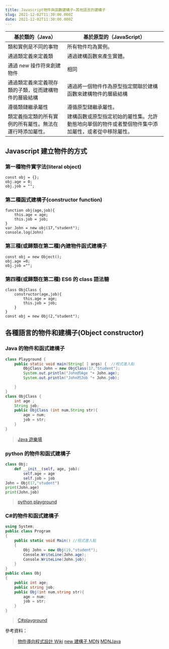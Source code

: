 ```yaml
---
title: Javascript物件與函數建構子—其他語言的建構子
slug: 2021-12-02T11:30:00.000Z
date: 2021-12-02T11:30:00.000Z
---
```


| 基於類的（Java）                                         | 基於原型的（JavaScript）                                                                           |
| -------------------------------------------------------- | -------------------------------------------------------------------------------------------------- |
| 類和實例是不同的事物                                     | 所有物件均為實例。                                                                                 |
| 通過類定義來定義類                                       | 通過建構函數來產生實體。                                                                           |
| 通過 new 操作符來創建物件                                | 相同                                                                                               |
| 通過類定義來定義現存類的子類，從而建構物件的層級結構     | 通過將一個物件作為原型指定關聯於建構函數來建構物件的層級結構                                       |
| 遵循類鏈繼承屬性                                         | 遵循原型鏈繼承屬性。                                                                               |
| 類定義指定類的所有實例的所有屬性。無法在運行時添加屬性。 | 建構函數或原型指定初始的屬性集。允許動態地向單個的物件或者整個物件集中添加屬性，或者從中移除屬性。 |

## Javascript 建立物件的方式

### 第一種物件實字法(literal object)

```javascript{numberLines: true}
const obj = {};
obj.age = 0;
obj.job = "";
```

### 第二種函式建構子(constructor function)

```javascript{numberLines: true}
function obj(age,job){
    this.age = age;
    this.job = job;
}
var John = new obj(17,"student");
console.log(John)
```

### 第三種(或歸類在第二種)內建物件函式建構子

```javascript{numberLines: true}
const obj = new Object();
obj.age =0;
obj.job ="";
```

### 第四種(或歸類在第二種) ES6 的 class 語法糖

```javascript{numberLines: true}
class ObjClass {
    constructor(age,job){
        this.age = age;
        this.job = job;
    }
}
const obj = new Obj(2,"student");
```

## 各種語言的物件和建構子(Object constructor)

### Java 的物件和函式建構子

```java
class Playground {
    public static void main(String[ ] args) {  //程式進入點
        ObjClass John = new ObjClass(17,"Student");
        System.out.println("John的Age "+ John.age);
        System.out.println("John的Job "+ John.job);

    }
}
class ObjClass {
    int age ;
    String job;
    public ObjClass (int num,String str){
        age = num;
        job = str;
    }
}
```

> [Java 遊樂場](https://code.sololearn.com/cVRUy2BwauK8)

### python 的物件和函式建構子

```python
class Obj:
    def __init__(self, age, job):
        self.age = age
        self.job = job
John = Obj(17,"student")
print(John.age)
print(John.job)
```

> [python playground](https://www.programming-hero.com/code-playground/python/index.html)

### C#的物件和函式建構子

```csharp
using System;
public class Program
{
	public static void Main() //程式進入點
	{
		Obj John = new Obj(19,"student");
		Console.WriteLine(John.age);
		Console.WriteLine(John.job);
	}
}
public class Obj
{
	public int age;
	public string job;
	public Obj(int num,string str){
		age = num;
		job = str;
	}
}
```

> [C#playground](https://dotnetfiddle.net/srx9kM)

參考資料：

> [物件導向程式設計 Wiki](https://zh.wikipedia.org/wiki/%E9%9D%A2%E5%90%91%E5%AF%B9%E8%B1%A1%E7%A8%8B%E5%BA%8F%E8%AE%BE%E8%AE%A1) 
> [new 建構子 MDN](https://developer.mozilla.org/zh-CN/docs/Web/JavaScript/Reference/Operators/new) 
>  [MDNJava](https://developer.mozilla.org/zh-TW/docs/Web/JavaScript/Guide/Details_of_the_Object_Model)

